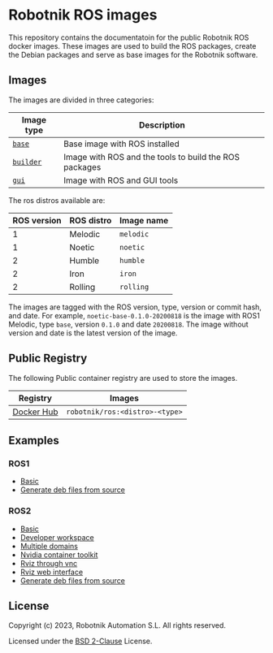 # Robotnik ROS images

This repository contains the documentatoin for the public Robotnik ROS docker images. These images are used to build the ROS packages, create the Debian packages and serve as base images for the Robotnik software.

## Images

The images are divided in three categories:

| Image type | Description |
|------------|-------------|
| [`base`](resources/base/README.md) | Base image with ROS installed |
| [`builder`](resources/builder/README.md) | Image with ROS and the tools to build the ROS packages |
| [`gui`](resources/gui/README.md) | Image with ROS and GUI tools |


The ros distros available are:

| ROS version | ROS distro | Image name |
|-------------|------------|------------|
| 1 | Melodic | `melodic` |
| 1 | Noetic | `noetic` |
| 2 | Humble | `humble` |
| 2 | Iron | `iron` |
| 2 | Rolling | `rolling` |

The images are tagged with the ROS version, type, version or commit hash, and date. For example, `noetic-base-0.1.0-20200818` is the image with ROS1 Melodic, type `base`, version `0.1.0` and date `20200818`. The image without version and date is the latest version of the image.

## Public Registry

The following Public container registry are used to store the images. 

| Registry | Images |
|----------|--------|
| [Docker Hub](https://hub.docker.com/r/robotnik/ros) | `robotnik/ros:<distro>-<type>` |


## Examples

### ROS1

- [Basic](./examples/ros1/basic/README.md)
- [Generate deb files from source](./examples/ros1/source-as-debs/README.md)

### ROS2

- [Basic](./examples/ros2/basic//README.md)
- [Developer workspace](./examples/ros2/devel-workspace/README.md)
- [Multiple domains](./examples/ros2/multiple-domains/README.md)
- [Nvidia container toolkit](./examples/ros2/nvidia-container-toolkit/README.md)
- [Rviz through vnc](./examples/ros2/rviz-vnc/README.md)
- [Rviz web interface](./examples/ros2/rviz-web/README.md)
- [Generate deb files from source](./examples/ros2/source-as-debs/README.md)


## License
Copyright (c) 2023, Robotnik Automation S.L. All rights reserved.

Licensed under the [BSD 2-Clause](./LICENSE) License.
